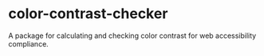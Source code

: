 # color-contrast-checker
A package for calculating and checking color contrast for web accessibility compliance.
